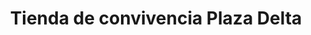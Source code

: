---
title: "Tienda de convivencia Plaza Delta"
url: /villa-nueva/tienda-de-convivencia-plaza-delta/
shop: comodidad
---